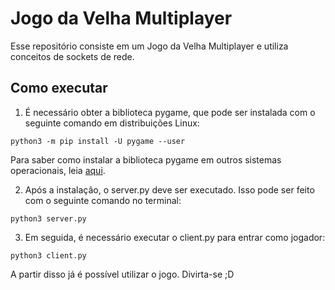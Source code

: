 # Jogo da Velha Multiplayer

Esse repositório consiste em um Jogo da Velha Multiplayer e utiliza conceitos de sockets de rede. 

## Como executar

1. É necessário obter a biblioteca pygame, que pode ser instalada com o seguinte comando em distribuições Linux:

```
python3 -m pip install -U pygame --user
```

Para saber como instalar a biblioteca pygame em outros sistemas operacionais, leia [aqui](https://www.pygame.org/wiki/GettingStarted).

2. Após a instalação, o server.py deve ser executado. Isso pode ser feito com o seguinte comando no terminal:

```
python3 server.py
```

3. Em seguida, é necessário executar o client.py para entrar como jogador:

```
python3 client.py
```
A partir disso já é possível utilizar o jogo. Divirta-se ;D

